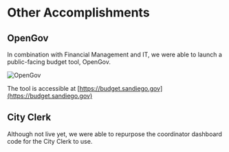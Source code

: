 # Other Accomplishments
## OpenGov
In combination with Financial Management and IT, we were able to launch a public-facing budget tool, OpenGov.  

![OpenGov](http://take.ms/WSg3A)

The tool is accessible at [https://budget.sandiego.gov](https://budget.sandiego.gov)

## City Clerk
Although not live yet, we were able to repurpose the coordinator dashboard code for the City Clerk to use.  

